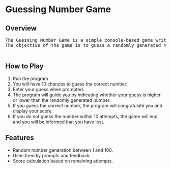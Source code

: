  <h1>Guessing Number Game</h1> 

  <h2>Overview</h2>
  <pre>The Guessing Number Game is a simple console-based game written in Java. 
The objective of the game is to guess a randomly generated number between 1 and 100 within 10 attempts.
    </pre>
    
  <h2>How to Play</h2>
    <ol>
        <li>Run the program</li>
        <li>You will have 10 chances to guess the correct number.</li>
        <li>Enter your guess when prompted.</li>
        <li>The program will guide you by indicating whether your guess is higher or lower than the randomly generated number.</li>
        <li>If you guess the correct number, the program will congratulate you and display your score.</li>
        <li>If you do not guess the number within 10 attempts, the game will end, and you will be informed that you have lost.</li>
    </ol>

  <h2>Features</h2>
    <ul>
        <li>Random number generation between 1 and 100.</li>
        <li>User-friendly prompts and feedback.</li>
        <li>Score calculation based on remaining attempts.</li>
    </ul>

  <h1></h1>
